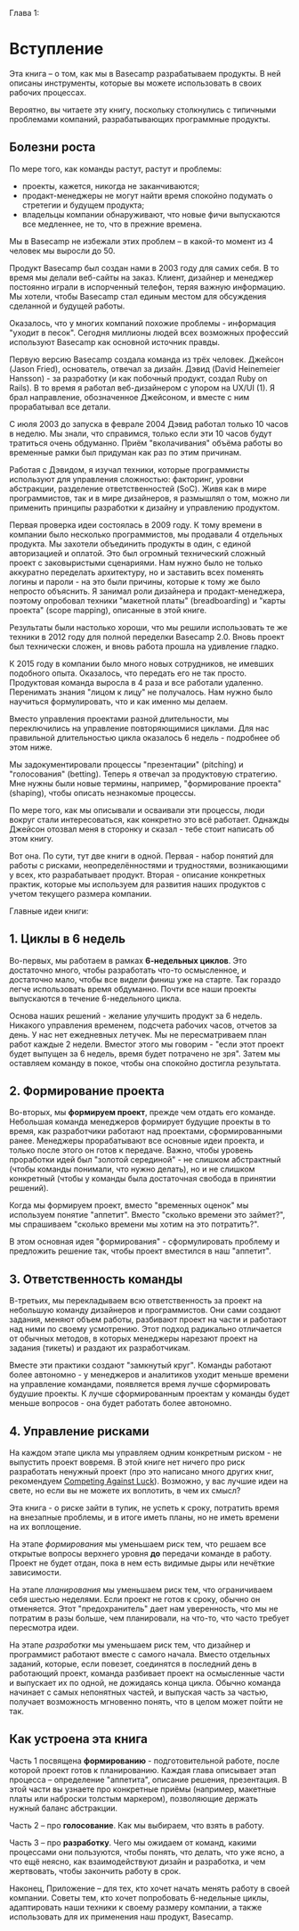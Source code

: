Глава 1:

# Вступление

Эта книга – о том, как мы в Basecamp разрабатываем продукты. В ней описаны инструменты, которые вы можете использовать в своих рабочих процессах.

Вероятно, вы читаете эту книгу, поскольку столкнулись с типичными проблемами компаний, разрабатывающих программные продукты.

## Болезни роста

По мере того, как команды растут, растут и проблемы:

* проекты, кажется, никогда не заканчиваются;
* продакт-менеджеры не могут найти время спокойно подумать о стретегии и будущем продукта;
* владельцы компании обнаруживают, что новые фичи выпускаются все медленнее, не то, что в прежние времена.

Мы в Basecamp не избежали этих проблем – в какой-то момент из 4 человек мы выросли до 50.

Продукт Basecamp был создан нами в 2003 году для самих себя. В то время мы делали веб-сайты на заказ. Клиент, дизайнер и менеджер постоянно играли в испорченный телефон, теряя важную информацию. Мы хотели, чтобы Basecamp стал единым местом для обсуждения сделанной и будущей работы. 

Оказалось, что у многих компаний похожие проблемы - информация "уходит в песок". Сегодня миллионы людей всех возможных профессий используют Basecamp как основной источник правды.

Первую версию Basecamp создала команда из трёх человек. Джейсон (Jason Fried), основатель, отвечал за дизайн. Дэвид (David Heinemeier Hansson) - за разработку (и как побочный продукт, создал Ruby on Rails). В то время я работал веб-дизайнером с упором на UX/UI (1). Я брал направление, обозначенное Джейсоном, и вместе с ним прорабатывал все детали.

С июля 2003 до запуска в феврале 2004 Дэвид работал только 10 часов в неделю. Мы знали, что справимся, только если эти 10 часов будут тратиться очень обдуманно. Приём "вколачивания" объёма работы во временные рамки был придуман как раз по этим причинам.

Работая с Дэвидом, я изучал техники, которые программисты используют для управления сложностью: факторинг, уровни абстракции, разделение ответственностей (SoC). Живя как в мире программистов, так и в мире дизайнеров, я размышлял о том, можно ли применить принципы разработки к дизайну и управлению продуктом.

Первая проверка идеи состоялась в 2009 году. К тому времени в компании было несколько программистов, мы продавали 4 отдельных продукта. Мы захотели объединить продукты в один, с единой авторизацией и оплатой. Это был огромный технический сложный проект с заковыристыми сценариями. Нам нужно было не только аккуратно переделать архитектуру, но и заставить всех поменять логины и пароли - на это были причины, которые к тому же было непросто объяснить. Я занимал роли дизайнера и продакт-менеджера, поэтому опробовал техники "макетной платы" (breadboarding) и "карты проекта" (scope mapping), описанные в этой книге.

Результаты были настолько хороши, что мы решили использовать те же техники в 2012 году для полной переделки Basecamp 2.0. Вновь проект был технически сложен, и вновь работа прошла на удивление гладко.

К 2015 году в компании было много новых сотрудников, не имевших подобного опыта. Оказалось, что передать его не так просто. Продуктовая команда выросла в 4 раза и все работали удаленно. Перенимать знания "лицом к лицу" не получалось. Нам нужно было научиться формулировать, что и как именно мы делаем.

Вместо управления проектами разной длительности, мы переключились на управление повторяющимися циклами. Для нас правильной длительностью цикла оказалось 6 недель - подробнее об этом ниже.

Мы задокументировали процессы "презентации" (pitching) и "голосования" (betting). Теперь я отвечал за продуктовую стратегию. Мне нужны были новые термины, например, "формирование проекта" (shaping), чтобы описать незнакомые процессы. 

По мере того, как мы описывали и осваивали эти процессы, люди вокруг стали интересоваться, как конкретно это всё работает. Однажды Джейсон отозвал меня в сторонку и сказал - тебе стоит написать об этом книгу.

Вот она. По сути, тут две книги в одной. Первая - набор понятий для работы с рисками, неопределённостями и трудностями, возникающими у всех, кто разрабатывает продукт. Вторая - описание конкретных практик, которые мы используем для развития наших продуктов с учетом текущего размера компании.


Главные идеи книги:

## 1. Циклы в 6 недель

Во-первых, мы работаем в рамках **6-недельных циклов**. Это достаточно много, чтобы разработать что-то осмысленное, и достаточно мало, чтобы все видели финиш уже на старте. Так гораздо легче использовать время обдуманно. Почти все наши проекты выпускаются в течение 6-недельного цикла.

Основа наших решений - желание улучшить продукт за 6 недель. Никакого управления временем, подсчета рабочих часов, отчетов за день. У нас нет ежедневных летучек. Мы не пересматриваем план работ каждые 2 недели. Вместог этого мы говорим - "если этот проект будет выпущен за 6 недель, время будет потрачено не зря". Затем мы оставляем команду в покое, чтобы она спокойно достигла результата.

## 2. Формирование проекта

Во-вторых, мы **формируем проект**, прежде чем отдать его команде. Небольшая команда менеджеров формирует будущие проекты в то время, как разработчики работают над проектами, сформированными ранее. Менеджеры прорабатывают все основные идеи проекта, и только после этого он готов к передаче. Важно, чтобы уровень проработки идей был "золотой серединой" - не слишком абстрактный (чтобы команды понимали, что нужно делать), но и не слишком конкретный (чтобы у команды была достаточная свобода в принятии решений).

Когда мы формируем проект, вместо "временных оценок" мы используем понятие "аппетит". Вместо "сколько времени это займет?", мы спрашиваем "сколько времени мы хотим на это потратить?".

В этом основная идея "формирования" - сформулировать проблему и предложить решение так, чтобы проект вместился в наш "аппетит".


## 3. Ответственность команды

В-третьих, мы перекладываем всю ответственность за проект на небольшую команду дизайнеров и программистов. Они сами создают задания, меняют объем работы, разбивают проект на части и работают над ними по своему усмотрению. Этот подход радикально отличается от обычных методов, в которых менеджеры нарезают проект на задания (тикеты) и раздают их разработчикам.

Вместе эти практики создают "замкнутый круг". Команды работают более автономно - у менеджеров и аналитиков уходит меньше времени на управление командами, появляется время лучше сформировать будушие проекты. К лучше сформированным проектам у команды будет меньше вопросов - она будет работать более автономно.

## 4. Управление рисками

На каждом этапе цикла мы управляем одним конкретным риском - не выпустить проект вовремя. В этой книге нет ничего про риск разработать ненужный проект (про это написано много других книг, рекомендуем [Competing Against Luck](https://www.amazon.com/Competing-Against-Luck-Innovation-Customer/dp/0062435612)). Возможно, у вас лучшие идеи на свете, но если вы не можете их воплотить, в чем их смысл?

Эта книга - о риске зайти в тупик, не успеть к сроку, потратить время на внезапные проблемы, и в итоге иметь планы, но не иметь времени на их воплощение.

На этапе _формирования_ мы уменьшаем риск тем, что решаем все открытые вопросы верхнего уровня **до** передачи команде в работу. Проект не будет отдан, пока в нем есть видимые дыры или нечёткие зависимости.

На этапе _планирования_ мы уменьшаем риск тем, что ограничиваем себя шестью неделями. Если проект не готов к сроку, обычно он отменяется. Этот "предохранитель" дает нам уверенность, что мы не потратим в разы больше, чем планировали, на что-то, что часто требует пересмотра идеи.

На этапе _разработки_ мы уменьшаем риск тем, что дизайнер и программист работают вместе с самого начала. Вместо отдельных заданий, которые, если повезет, соединятся в последний день в работающий проект, команда разбивает проект на осмысленные части и выпускает их по одной, не дожидаясь конца цикла. Обычно команда начинает с самых непонятных частей, и выпуская часть за частью, получает возможность мгновенно понять, что в целом может пойти не так.


## Как устроена эта книга

Часть 1 посвящена **формированию** - подготовительной работе, после которой проект готов к планированию. Каждая глава описывает этап процесса – определение "аппетита", описание решения, презентация. В этой части вы узнаете про конкретные приёмы (например, макетные платы или наброски толстым маркером), позволяющие держать нужный баланс абстракции.

Часть 2 – про **голосование**. Как мы выбираем, что взять в работу.

Часть 3 – про **разработку**. Чего мы ожидаем от команд, какими процессами они пользуются, чтобы понять, что делать, что уже ясно, а что ещё неясно, как взаимодействуют дизайн и разработка, и чем жертвовать, чтобы закончить работу в срок.

Наконец, Приложение – для тех, кто хочет начать менять работу в своей компании. Советы тем, кто хочет попробовать 6-недельные циклы, адаптировать наши техники к своему размеру компании, а также использовать для их применения наш продукт, Basecamp.







